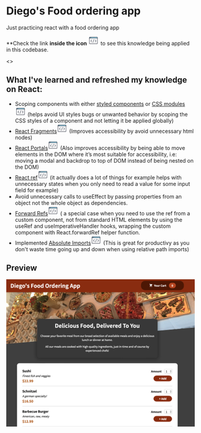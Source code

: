 # Diego's Food ordering app
Just practicing react with a food ordering app

\**Check the link **inside the icon** ![image](.src/../src/assets/code.png) to see this knowledge being applied in this codebase.

<>

## What I've learned and refreshed my knowledge on React:

- Scoping components with either [styled components](https://styled-components.com) or [CSS modules](https://github.com/css-modules/css-modules) [![image](.src/../src/assets/code.png)](https://github.com/DiegoFelipe/diego-s-food-app/blob/main/src/components/Layout/Header.js#L2) (helps avoid UI styles bugs or unwanted behavior by scoping the CSS styles of a component and not letting it be applied globally)
- [React Fragments](https://reactjs.org/docs/fragments.html)[![image](.src/../src/assets/code.png)](https://github.com/DiegoFelipe/diego-s-food-app/blob/main/src/components/Layout/Header.js#L7) (Improves accessibility by avoid unnecessary html nodes)
- [React Portals](https://reactjs.org/docs/portals.html)[![image](.src/../src/assets/code.png)](https://github.com/DiegoFelipe/diego-s-food-app/blob/main/src/components/UI/Modal.js#L21) (Also improves accessibility by being able to move elements in the DOM where  it’s most suitable for accessibility, i.e: moving a modal and backdrop to top of DOM instead of being nested on the DOM)
- [React ref](https://reactjs.org/docs/refs-and-the-dom.html)[![image](.src/../src/assets/code.png)](https://github.com/DiegoFelipe/diego-s-food-app/blob/main/src/components/Meals/MealItem/MealItemForm.js#L28) (it actually does  a lot of things for example helps with unnecessary states when you only need to read a value for some input field for example)
- Avoid unnecessary calls to useEffect by passing properties from an object not the whole object as dependencies.
- [Forward Refs](https://reactjs.org/docs/forwarding-refs.html)[![image](.src/../src/assets/code.png)](https://github.com/DiegoFelipe/diego-s-food-app/blob/main/src/components/UI/Input.js#L4) ( a special case when you need to use the ref from a custom component, not from standard HTML  elements by using the useRef and useImperativeHandler hooks, wrapping the custom component with React.forwardRef helper function.
- Implemented [Absolute Imports](https://create-react-app.dev/docs/importing-a-component/#absolute-imports)[![image](.src/../src/assets/code.png)](https://github.com/DiegoFelipe/diego-s-food-app/blob/main/jsconfig.json)  (This is great for productivy as you don't waste time going up and down when using relative path imports)

## Preview

![preview](./src/assets/preview.png)

